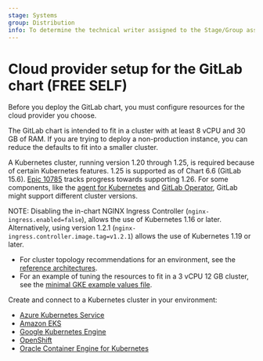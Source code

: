 ```yaml
---
stage: Systems
group: Distribution
info: To determine the technical writer assigned to the Stage/Group associated with this page, see https://about.gitlab.com/handbook/product/ux/technical-writing/#assignments
---
```


# Cloud provider setup for the GitLab chart **(FREE SELF)**

Before you deploy the GitLab chart, you must configure resources for
the cloud provider you choose.

The GitLab chart is intended to fit in a cluster with at least 8 vCPU
and 30 GB of RAM. If you are trying to deploy a non-production instance,
you can reduce the defaults to fit into a smaller cluster.

A Kubernetes cluster, running version 1.20 through 1.25, is required because of certain
Kubernetes features. 1.25 is supported as of Chart 6.6 (GitLab 15.6).
[Epic 10785](https://gitlab.com/groups/gitlab-org/-/epics/10785) tracks progress towards supporting 1.26.
For some components, like the [agent for Kubernetes](https://docs.gitlab.com/ee/user/clusters/agent/#gitlab-agent-for-kubernetes-supported-cluster-versions) and [GitLab Operator](https://docs.gitlab.com/operator/installation.html#kubernetes), GitLab might support different cluster versions.

NOTE:
Disabling the in-chart NGINX Ingress Controller (`nginx-ingress.enabled=false`),
allows the use of Kubernetes 1.16 or later. Alternatively, using version 1.2.1
(`nginx-ingress.controller.image.tag=v1.2.1`) allows the use of Kubernetes 1.19 or later.

- For cluster topology recommendations for an environment, see the
  [reference architectures](https://docs.gitlab.com/ee/administration/reference_architectures/#available-reference-architectures).
- For an example of tuning the resources to fit in a 3 vCPU 12 GB cluster, see the
  [minimal GKE example values file](https://gitlab.com/gitlab-org/charts/gitlab/tree/master/examples/values-gke-minimum.yaml).

Create and connect to a Kubernetes cluster in your environment:

- [Azure Kubernetes Service](aks.md)
- [Amazon EKS](eks.md)
- [Google Kubernetes Engine](gke.md)
- [OpenShift](openshift.md)
- [Oracle Container Engine for Kubernetes](oke.md)
